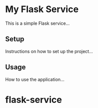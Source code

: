 # My Flask Service

This is a simple Flask service...

## Setup

Instructions on how to set up the project...

## Usage

How to use the application...
# flask-service
